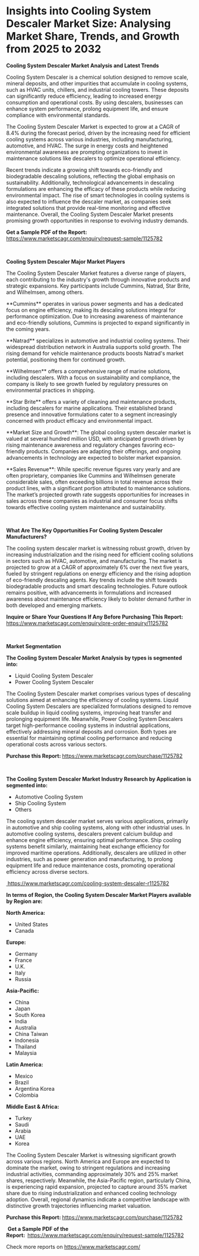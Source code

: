 <p><h1>Insights into Cooling System Descaler Market Size: Analysing Market Share, Trends, and Growth from 2025 to 2032</h1></p><p><strong>Cooling System Descaler Market Analysis and Latest Trends</strong></p>
<p><p>Cooling System Descaler is a chemical solution designed to remove scale, mineral deposits, and other impurities that accumulate in cooling systems, such as HVAC units, chillers, and industrial cooling towers. These deposits can significantly reduce efficiency, leading to increased energy consumption and operational costs. By using descalers, businesses can enhance system performance, prolong equipment life, and ensure compliance with environmental standards.</p><p>The Cooling System Descaler Market is expected to grow at a CAGR of 8.4% during the forecast period, driven by the increasing need for efficient cooling systems across various industries, including manufacturing, automotive, and HVAC. The surge in energy costs and heightened environmental awareness are prompting organizations to invest in maintenance solutions like descalers to optimize operational efficiency. </p><p>Recent trends indicate a growing shift towards eco-friendly and biodegradable descaling solutions, reflecting the global emphasis on sustainability. Additionally, technological advancements in descaling formulations are enhancing the efficacy of these products while reducing environmental impact. The rise of smart technologies in cooling systems is also expected to influence the descaler market, as companies seek integrated solutions that provide real-time monitoring and effective maintenance. Overall, the Cooling System Descaler Market presents promising growth opportunities in response to evolving industry demands.</p></p>
<p><strong>Get a Sample PDF of the Report:&nbsp;</strong> <a href="https://www.marketscagr.com/enquiry/request-sample/1125782?utm_campaign=2003&utm_medium=2&utm_source=Github&utm_content=ia&utm_term=01022025&utm_id=cooling-system-descaler">https://www.marketscagr.com/enquiry/request-sample/1125782</a></p>
<p>&nbsp;</p>
<p><strong>Cooling System Descaler Major Market Players</strong></p>
<p><p>The Cooling System Descaler Market features a diverse range of players, each contributing to the industry's growth through innovative products and strategic expansions. Key participants include Cummins, Natrad, Star Brite, and Wilhelmsen, among others.</p><p>**Cummins** operates in various power segments and has a dedicated focus on engine efficiency, making its descaling solutions integral for performance optimization. Due to increasing awareness of maintenance and eco-friendly solutions, Cummins is projected to expand significantly in the coming years.</p><p>**Natrad** specializes in automotive and industrial cooling systems. Their widespread distribution network in Australia supports solid growth. The rising demand for vehicle maintenance products boosts Natrad's market potential, positioning them for continued growth.</p><p>**Wilhelmsen** offers a comprehensive range of marine solutions, including descalers. With a focus on sustainability and compliance, the company is likely to see growth fueled by regulatory pressures on environmental practices in shipping.</p><p>**Star Brite** offers a variety of cleaning and maintenance products, including descalers for marine applications. Their established brand presence and innovative formulations cater to a segment increasingly concerned with product efficacy and environmental impact.</p><p>**Market Size and Growth**: The global cooling system descaler market is valued at several hundred million USD, with anticipated growth driven by rising maintenance awareness and regulatory changes favoring eco-friendly products. Companies are adapting their offerings, and ongoing advancements in technology are expected to bolster market expansion.</p><p>**Sales Revenue**: While specific revenue figures vary yearly and are often proprietary, companies like Cummins and Wilhelmsen generate considerable sales, often exceeding billions in total revenue across their product lines, with a significant portion attributed to maintenance solutions. The market’s projected growth rate suggests opportunities for increases in sales across these companies as industrial and consumer focus shifts towards effective cooling system maintenance and sustainability.</p></p>
<p>&nbsp;</p>
<p><strong>What Are The Key Opportunities For Cooling System Descaler Manufacturers?</strong></p>
<p><p>The cooling system descaler market is witnessing robust growth, driven by increasing industrialization and the rising need for efficient cooling solutions in sectors such as HVAC, automotive, and manufacturing. The market is projected to grow at a CAGR of approximately 6% over the next five years, fueled by stringent regulations on energy efficiency and the rising adoption of eco-friendly descaling agents. Key trends include the shift towards biodegradable products and smart descaling technologies. Future outlook remains positive, with advancements in formulations and increased awareness about maintenance efficiency likely to bolster demand further in both developed and emerging markets.</p></p>
<p><strong>Inquire or Share Your Questions If Any Before Purchasing This Report:</strong> <a href="https://www.marketscagr.com/enquiry/pre-order-enquiry/1125782?utm_campaign=2003&utm_medium=2&utm_source=Github&utm_content=ia&utm_term=01022025&utm_id=cooling-system-descaler">https://www.marketscagr.com/enquiry/pre-order-enquiry/1125782</a></p>
<p>&nbsp;</p>
<p><strong>Market Segmentation</strong></p>
<p><strong>The Cooling System Descaler Market Analysis by types is segmented into:</strong></p>
<p><ul><li>Liquid Cooling System Descaler</li><li>Power Cooling System Descaler</li></ul></p>
<p><p>The Cooling System Descaler market comprises various types of descaling solutions aimed at enhancing the efficiency of cooling systems. Liquid Cooling System Descalers are specialized formulations designed to remove scale buildup in liquid cooling systems, improving heat transfer and prolonging equipment life. Meanwhile, Power Cooling System Descalers target high-performance cooling systems in industrial applications, effectively addressing mineral deposits and corrosion. Both types are essential for maintaining optimal cooling performance and reducing operational costs across various sectors.</p></p>
<p><strong>Purchase this Report:&nbsp;</strong><a href="https://www.marketscagr.com/purchase/1125782?utm_campaign=2003&utm_medium=2&utm_source=Github&utm_content=ia&utm_term=01022025&utm_id=cooling-system-descaler">https://www.marketscagr.com/purchase/1125782</a></p>
<p>&nbsp;</p>
<p><strong>The Cooling System Descaler Market Industry Research by Application is segmented into:</strong></p>
<p><ul><li>Automotive Cooling System</li><li>Ship Cooling System</li><li>Others</li></ul></p>
<p><p>The cooling system descaler market serves various applications, primarily in automotive and ship cooling systems, along with other industrial uses. In automotive cooling systems, descalers prevent calcium buildup and enhance engine efficiency, ensuring optimal performance. Ship cooling systems benefit similarly, maintaining heat exchange efficiency for improved maritime operations. Additionally, descalers are utilized in other industries, such as power generation and manufacturing, to prolong equipment life and reduce maintenance costs, promoting operational efficiency across diverse sectors.</p></p>
<p><a href="https://www.marketscagr.com/cooling-system-descaler-r1125782?utm_campaign=2003&utm_medium=2&utm_source=Github&utm_content=ia&utm_term=01022025&utm_id=cooling-system-descaler">&nbsp;https://www.marketscagr.com/cooling-system-descaler-r1125782</a></p>
<p><strong>In terms of Region, the Cooling System Descaler Market Players available by Region are:</strong></p>
<p>
    <p> <strong> North America: </strong>
        <ul>
            <li>United States</li>
            <li>Canada</li>
        </ul>
        </p> 
    <p> <strong> Europe: </strong>
        <ul>
            <li>Germany</li>
            <li>France</li>
            <li>U.K.</li>
            <li>Italy</li>
            <li>Russia</li>
        </ul>
        </p> 
    <p> <strong> Asia-Pacific: </strong>
        <ul>
            <li>China</li>
            <li>Japan</li>
            <li>South Korea</li>
            <li>India</li>
            <li>Australia</li>
            <li>China Taiwan</li>
            <li>Indonesia</li>
            <li>Thailand</li>
            <li>Malaysia</li>
        </ul>
        </p> 
    <p> <strong> Latin America: </strong>
        <ul>
            <li>Mexico</li>
            <li>Brazil</li>
            <li>Argentina Korea</li>
            <li>Colombia</li>
        </ul>
        </p> 
    <p> <strong> Middle East & Africa: </strong>
        <ul>
            <li>Turkey</li>
            <li>Saudi</li>
            <li>Arabia</li>
            <li>UAE</li>
            <li>Korea</li>
        </ul>
    </p>
    </p>
<p><p>The Cooling System Descaler Market is witnessing significant growth across various regions. North America and Europe are expected to dominate the market, owing to stringent regulations and increasing industrial activities, commanding approximately 30% and 25% market shares, respectively. Meanwhile, the Asia-Pacific region, particularly China, is experiencing rapid expansion, projected to capture around 35% market share due to rising industrialization and enhanced cooling technology adoption. Overall, regional dynamics indicate a competitive landscape with distinctive growth trajectories influencing market valuation.</p></p>
<p><strong>Purchase this Report: </strong><a href="https://www.marketscagr.com/purchase/1125782?utm_campaign=2003&utm_medium=2&utm_source=Github&utm_content=ia&utm_term=01022025&utm_id=cooling-system-descaler">https://www.marketscagr.com/purchase/1125782</a></p>
<p>&nbsp;<strong>Get a Sample PDF of the Report:&nbsp;&nbsp;</strong><a href="https://www.marketscagr.com/enquiry/request-sample/1125782?utm_campaign=2003&utm_medium=2&utm_source=Github&utm_content=ia&utm_term=01022025&utm_id=cooling-system-descaler">https://www.marketscagr.com/enquiry/request-sample/1125782</a></p>
<p><strong></strong></p>
<p>Check more reports on <a href="https://www.marketscagr.com/?utm_campaign=2003&utm_medium=2&utm_source=Github&utm_content=ia&utm_term=01022025&utm_id=cooling-system-descaler">https://www.marketscagr.com/</a></p>